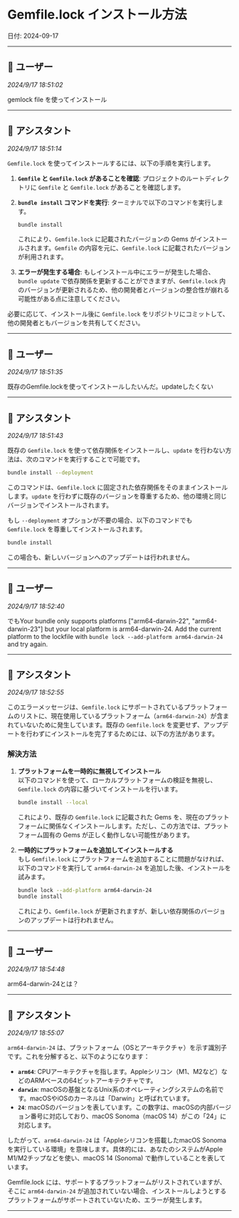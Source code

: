 # Gemfile.lock インストール方法

日付: 2024-09-17

---

## 👤 ユーザー
*2024/9/17 18:51:02*

gemlock file を使ってインストール

---

## 🤖 アシスタント
*2024/9/17 18:51:14*

`Gemfile.lock` を使ってインストールするには、以下の手順を実行します。

1. **`Gemfile` と `Gemfile.lock` があることを確認**:
   プロジェクトのルートディレクトリに `Gemfile` と `Gemfile.lock` があることを確認します。

2. **`bundle install` コマンドを実行**:
   ターミナルで以下のコマンドを実行します。

   ```bash
   bundle install
   ```

   これにより、`Gemfile.lock` に記載されたバージョンの Gems がインストールされます。`Gemfile` の内容を元に、`Gemfile.lock` に記載されたバージョンが利用されます。

3. **エラーが発生する場合**:
   もしインストール中にエラーが発生した場合、`bundle update` で依存関係を更新することができますが、`Gemfile.lock` 内のバージョンが更新されるため、他の開発者とバージョンの整合性が崩れる可能性がある点に注意してください。

必要に応じて、インストール後に `Gemfile.lock` をリポジトリにコミットして、他の開発者ともバージョンを共有してください。

---

## 👤 ユーザー
*2024/9/17 18:51:35*

既存のGemfile.lockを使ってインストールしたいんだ。updateしたくない

---

## 🤖 アシスタント
*2024/9/17 18:51:43*

既存の `Gemfile.lock` を使って依存関係をインストールし、`update` を行わない方法は、次のコマンドを実行することで可能です。

```bash
bundle install --deployment
```

このコマンドは、`Gemfile.lock` に固定された依存関係をそのままインストールします。`update` を行わずに既存のバージョンを尊重するため、他の環境と同じバージョンでインストールされます。

もし `--deployment` オプションが不要の場合、以下のコマンドでも `Gemfile.lock` を尊重してインストールされます。

```bash
bundle install
```

この場合も、新しいバージョンへのアップデートは行われません。

---

## 👤 ユーザー
*2024/9/17 18:52:40*

でもYour bundle only supports platforms ["arm64-darwin-22", "arm64-darwin-23"] but your local platform is arm64-darwin-24. Add the current platform to the lockfile with
`bundle lock --add-platform arm64-darwin-24` and try again.

---

## 🤖 アシスタント
*2024/9/17 18:52:55*

このエラーメッセージは、`Gemfile.lock` にサポートされているプラットフォームのリストに、現在使用しているプラットフォーム（`arm64-darwin-24`）が含まれていないために発生しています。既存の `Gemfile.lock` を変更せず、アップデートを行わずにインストールを完了するためには、以下の方法があります。

### 解決方法

1. **プラットフォームを一時的に無視してインストール**  
   以下のコマンドを使って、ローカルプラットフォームの検証を無視し、`Gemfile.lock` の内容に基づいてインストールを行います。

   ```bash
   bundle install --local
   ```

   これにより、既存の `Gemfile.lock` に記載された Gems を、現在のプラットフォームに関係なくインストールします。ただし、この方法では、プラットフォーム固有の Gems が正しく動作しない可能性があります。

2. **一時的にプラットフォームを追加してインストールする**  
   もし `Gemfile.lock` にプラットフォームを追加することに問題がなければ、以下のコマンドを実行して `arm64-darwin-24` を追加した後、インストールを試みます。

   ```bash
   bundle lock --add-platform arm64-darwin-24
   bundle install
   ```

   これにより、`Gemfile.lock` が更新されますが、新しい依存関係のバージョンのアップデートは行われません。

---

## 👤 ユーザー
*2024/9/17 18:54:48*

arm64-darwin-24とは？

---

## 🤖 アシスタント
*2024/9/17 18:55:07*

`arm64-darwin-24` は、プラットフォーム（OSとアーキテクチャ）を示す識別子です。これを分解すると、以下のようになります：

- **`arm64`**: CPUアーキテクチャを指します。Appleシリコン（M1、M2など）などのARMベースの64ビットアーキテクチャです。
- **`darwin`**: macOSの基盤となるUnix系のオペレーティングシステムの名前です。macOSやiOSのカーネルは「Darwin」と呼ばれています。
- **`24`**: macOSのバージョンを表しています。この数字は、macOSの内部バージョン番号に対応しており、macOS Sonoma（macOS 14）がこの「24」に対応します。

したがって、`arm64-darwin-24` は「Appleシリコンを搭載したmacOS Sonomaを実行している環境」を意味します。具体的には、あなたのシステムがApple M1/M2チップなどを使い、macOS 14 (Sonoma) で動作していることを表しています。

Gemfile.lock には、サポートするプラットフォームがリストされていますが、そこに `arm64-darwin-24` が追加されていない場合、インストールしようとするプラットフォームがサポートされていないため、エラーが発生します。

---
